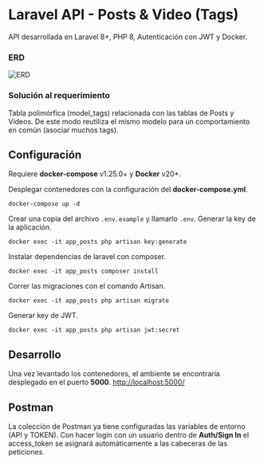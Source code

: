 # Laravel API - Posts & Video (Tags)

API desarrollada en Laravel 8+, PHP 8, Autenticación con JWT y Docker.

### ERD
![ERD](https://i.ibb.co/JR61bBs/ERD-Posts-Videos-Laravel.png)

### Solución al requerimiento
Tabla polimórfica (model_tags) relacionada con las tablas de Posts y Videos. De este modo reutiliza el mismo modelo para un comportamiento en común (asociar muchos tags).

## Configuración

Requiere **docker-compose** v1.25.0+ y **Docker** v20+.

Desplegar contenedores con la configuración del **docker-compose.yml**.
```
docker-compose up -d
```
Crear una copia del archivo `.env.example` y llamarlo `.env`. Generar la key de la aplicación.
```
docker exec -it app_posts php artisan key:generate
```
Instalar dependencias de laravel con composer.

```
docker exec -it app_posts composer install
```

Correr las migraciones con el comando Artisan.
```
docker exec -it app_posts php artisan migrate
```

Generar key de JWT.
```
docker exec -it app_posts php artisan jwt:secret
```

## Desarrollo

Una vez levantado los contenedores, el ambiente se encontraría desplegado en el puerto **5000**. [http://localhost:5000/](http://localhost:5000/)

## Postman
La colección de Postman ya tiene configuradas las variables de entorno (API y TOKEN). Con hacer login con un usuario dentro de **Auth/Sign In** el access_token se asignará automáticamente a las cabeceras de las peticiones.
